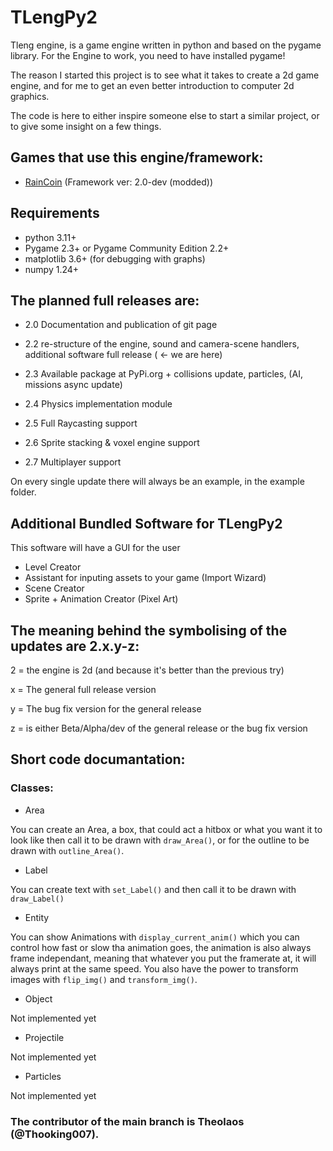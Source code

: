 # TLengPy2

Tleng engine, is a game engine written in python and based on the pygame library. For the Engine to work, you need to have installed pygame!

The reason I started this project is to see what it takes to create a 2d game engine, and for me to get an even better introduction to computer 2d graphics.

The code is here to either inspire someone else to start a similar project, or to give some insight on a few things.

## Games that use this engine/framework:

- [RainCoin](https://github.com/TheooKing/RainCoin) (Framework ver: 2.0-dev (modded))

## Requirements
- python 3.11+
- Pygame 2.3+ or Pygame Community Edition 2.2+
- matplotlib 3.6+ (for debugging with graphs)
- numpy 1.24+ 


## The planned full releases are:

- 2.0 Documentation and publication of git page 

- 2.2 re-structure of the engine, sound and camera-scene handlers, additional software full release ( <- we are here)

- 2.3 Available package at PyPi.org + collisions update, particles, (AI, missions async update) 

- 2.4 Physics implementation module

- 2.5 Full Raycasting support

- 2.6 Sprite stacking & voxel engine support

- 2.7 Multiplayer support

On every single update there will always be an example, in the example folder.

## Additional Bundled Software for TLengPy2

This software will have a GUI for the user

- Level Creator
- Assistant for inputing assets to your game (Import Wizard)
- Scene Creator
- Sprite + Animation Creator (Pixel Art)

## The meaning behind the symbolising of the updates are 2.x.y-z:

2 = the engine is 2d (and because it's better than the previous try)

x = The general full release version 

y = The bug fix version for the general release

z = is either Beta/Alpha/dev of the general release or the bug fix version


## Short code documantation:

### Classes:

 - Area

You can create an Area, a box, that could act a hitbox or what you want it to look like then call it to be drawn with `draw_Area()`, or for the outline to be drawn with `outline_Area()`.

 - Label

You can create text with `set_Label()` and then call it to be drawn with `draw_Label()`

 - Entity

You can show Animations with `display_current_anim()` which you can control how fast or slow tha animation goes, the animation is also always frame independant, meaning that whatever you put the framerate at, it will always print at the same speed. You also have the power to transform images with `flip_img()` and `transform_img()`. 

 - Object

Not implemented yet

 - Projectile

Not implemented yet

 - Particles

Not implemented yet
 
 ### The contributor of the main branch is Theolaos (@Thooking007).
